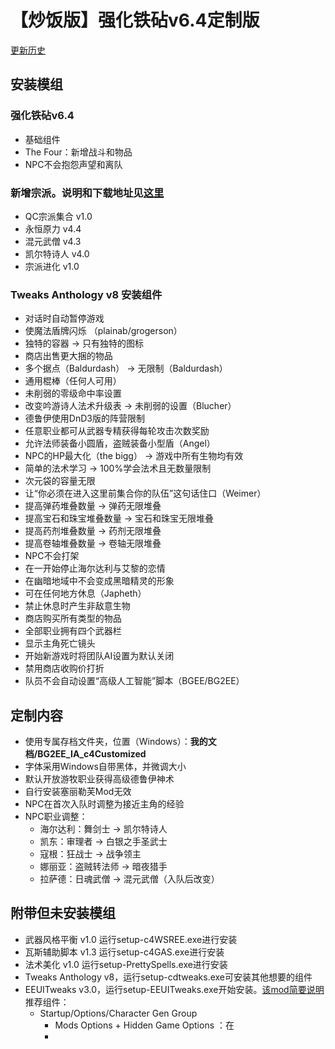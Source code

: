 # 【炒饭版】强化铁砧v6.4定制版
[更新历史](BG2EE_IA_c4Customize_Update.md)

## 安装模组

### 强化铁砧v6.4
- 基础组件
- The Four：新增战斗和物品
- NPC不会抱怨声望和离队

### 新增宗派。说明和下载地址见[这里](https://github.com/Sebastian-c4/mods_collection/blob/master/README.md)
- QC宗派集合 v1.0
- 永恒原力 v4.4
- 混元武僧 v4.3
- 凯尔特诗人 v4.0
- 宗派进化 v1.0
  
### Tweaks Anthology v8 安装组件
- 对话时自动暂停游戏
- 使魔法盾牌闪烁 （plainab/grogerson）
- 独特的容器 -> 只有独特的图标
- 商店出售更大捆的物品
- 多个据点（Baldurdash） -> 无限制（Baldurdash）
- 通用棍棒（任何人可用）
- 未削弱的零级命中率设置
- 改变吟游诗人法术升级表 -> 未削弱的设置（Blucher）
- 德鲁伊使用DnD3版的阵营限制
- 任意职业都可从武器专精获得每轮攻击次数奖励
- 允许法师装备小圆盾，盗贼装备小型盾（Angel）
- NPC的HP最大化（the bigg） -> 游戏中所有生物均有效
- 简单的法术学习 -> 100%学会法术且无数量限制
- 次元袋的容量无限
- 让“你必须在进入这里前集合你的队伍”这句话住口（Weimer）
- 提高弹药堆叠数量 -> 弹药无限堆叠
- 提高宝石和珠宝堆叠数量 -> 宝石和珠宝无限堆叠
- 提高药剂堆叠数量 -> 药剂无限堆叠
- 提高卷轴堆叠数量 -> 卷轴无限堆叠
- NPC不会打架
- 在一开始停止海尔达利与艾黎的恋情
- 在幽暗地域中不会变成黑暗精灵的形象
- 可在任何地方休息（Japheth）
- 禁止休息时产生非敌意生物
- 商店购买所有类型的物品
- 全部职业拥有四个武器栏
- 显示主角死亡镜头
- 开始新游戏时将团队AI设置为默认关闭
- 禁用商店收购价打折
- 队员不会自动设置“高级人工智能”脚本（BGEE/BG2EE）

## 定制内容
- 使用专属存档文件夹，位置（Windows）：**我的文档/BG2EE_IA_c4Customized**
- 字体采用Windows自带黑体，并微调大小
- 默认开放游牧职业获得高级德鲁伊神术
- 自行安装塞丽勒芙Mod无效
- NPC在首次入队时调整为接近主角的经验
- NPC职业调整：
  - 海尔达利：舞剑士 → 凯尔特诗人
  - 凯东：审理者 → 白银之手圣武士
  - 寇根：狂战士 → 战争领主
  - 娜丽亚：盗贼转法师 → 暗夜猎手
  - 拉萨德：日魂武僧 → 混元武僧（入队后改变）

## 附带但未安装模组
- 武器风格平衡 v1.0 运行setup-c4WSREE.exe进行安装
- 瓦斯辅助脚本 v1.3 运行setup-c4GAS.exe进行安装
- 法术美化 v1.0 运行setup-PrettySpells.exe进行安装
- Tweaks Anthology v8，运行setup-cdtweaks.exe可安装其他想要的组件
- EEUITweaks v3.0，运行setup-EEUITweaks.exe开始安装。[该mod简要说明](https://forums.beamdog.com/discussion/60717/mod-eeuitweaks-mod-collection-all-ee-v2-2-platforms/p1)  
  推荐组件：
  - Startup/Options/Character Gen Group
    - Mods Options + Hidden Game Options ：在
    - 
